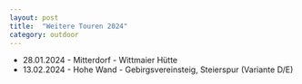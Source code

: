 ```yaml
---
layout: post
title:  "Weitere Touren 2024"
category: outdoor
---
```

* 28.01.2024 - Mitterdorf - Wittmaier Hütte
* 13.02.2024 - Hohe Wand - Gebirgsvereinsteig, Steierspur (Variante D/E)
